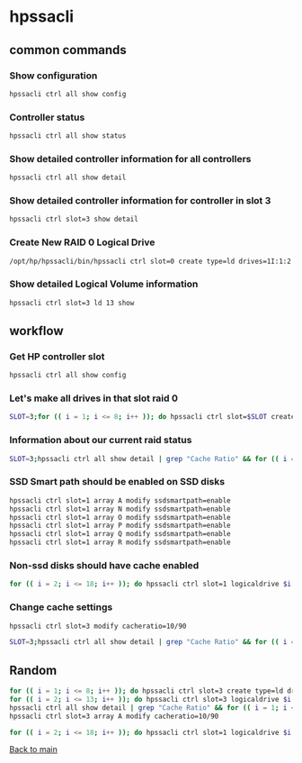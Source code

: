 # hpssacli

## common commands

### Show configuration

```bash
hpssacli ctrl all show config
```

### Controller status

```bash
hpssacli ctrl all show status
```

### Show detailed controller information for all controllers

```bash
hpssacli ctrl all show detail
```

### Show detailed controller information for controller in slot 3

```bash
hpssacli ctrl slot=3 show detail
```

### Create New RAID 0 Logical Drive

```bash
/opt/hp/hpssacli/bin/hpssacli ctrl slot=0 create type=ld drives=1I:1:2 raid=0
```

### Show detailed Logical Volume information

```bash
hpssacli ctrl slot=3 ld 13 show
```

## workflow

### Get HP controller slot

```bash
hpssacli ctrl all show config
```

### Let's make all drives in that slot raid 0

```bash
SLOT=3;for (( i = 1; i <= 8; i++ )); do hpssacli ctrl slot=$SLOT create type=ld drives=1I:1:$i raid=0; done
```

### Information about our current raid status

```bash
SLOT=3;hpssacli ctrl all show detail | grep "Cache Ratio" && for (( i = 1; i <= 19; i++ )); do hpssacli ctrl slot=$SLOT ld $i show | grep array && hpssacli ctrl slot=$SLOT ld $i show | grep -i caching && hpssacli ctrl slot=$SLOT ld $i show | grep "LD Acceleration Method" ; done
```

### SSD Smart path should be enabled on SSD disks

```bash
hpssacli ctrl slot=1 array A modify ssdsmartpath=enable
hpssacli ctrl slot=1 array N modify ssdsmartpath=enable
hpssacli ctrl slot=1 array O modify ssdsmartpath=enable
hpssacli ctrl slot=1 array P modify ssdsmartpath=enable
hpssacli ctrl slot=1 array Q modify ssdsmartpath=enable
hpssacli ctrl slot=1 array R modify ssdsmartpath=enable
```

### Non-ssd disks should have cache enabled

```bash
for (( i = 2; i <= 18; i++ )); do hpssacli ctrl slot=1 logicaldrive $i modify arrayaccelerator=enable; done
```

### Change cache settings

```bash
hpssacli ctrl slot=3 modify cacheratio=10/90
```

```bash
SLOT=3;hpssacli ctrl all show detail | grep "Cache Ratio" && for (( i = 1; i <= 19; i++ )); do hpssacli ctrl slot=$SLOT ld $i show | grep array && hpssacli ctrl slot=$SLOT ld $i show | grep -i caching && hpssacli ctrl slot=$SLOT ld $i show | grep "LD Acceleration Method" ; done
```

## Random

```bash
for (( i = 1; i <= 8; i++ )); do hpssacli ctrl slot=3 create type=ld drives=1I:1:$i raid=0; done
for (( i = 2; i <= 13; i++ )); do hpssacli ctrl slot=3 logicaldrive $i modify arrayaccelerator=enable; done
hpssacli ctrl all show detail | grep "Cache Ratio" && for (( i = 1; i <= 13; i++ )); do hpssacli ctrl slot=3 ld $i show | grep array && hpssacli ctrl slot=3 ld $i show | grep -i caching && hpssacli ctrl slot=3 ld $i show | grep "LD Acceleration Method" ; done
hpssacli ctrl slot=3 array A modify cacheratio=10/90
```

```bash
for (( i = 2; i <= 18; i++ )); do hpssacli ctrl slot=1 logicaldrive $i modify arrayaccelerator=disable; done
```

[Back to main](../README.md)